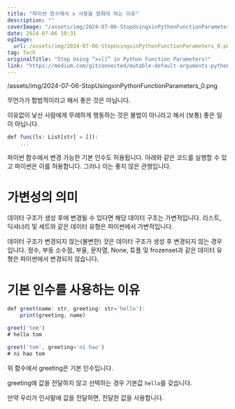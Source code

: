 ```yaml
---
title: "파이썬 함수에서 x 사용을 멈춰야 하는 이유"
description: ""
coverImage: "/assets/img/2024-07-06-StopUsingxinPythonFunctionParameters_0.png"
date: 2024-07-06 10:31
ogImage:
  url: /assets/img/2024-07-06-StopUsingxinPythonFunctionParameters_0.png
tag: Tech
originalTitle: "Stop Using “x=[]” in Python Function Parameters!"
link: "https://medium.com/gitconnected/mutable-default-arguments-python-bad-366459d31723"
---
```


/assets/img/2024-07-06-StopUsingxinPythonFunctionParameters_0.png

무언가가 합법적이라고 해서 좋은 것은 아닙니다.

이유없이 낯선 사람에게 무례하게 행동하는 것은 불법이 아니라고 해서 (보통) 좋은 일이 아닙니다.

```js
def func(ls: List[str] = []):
    ...
```

<div class="content-ad"></div>

파이썬 함수에서 변경 가능한 기본 인수도 허용됩니다. 아래와 같은 코드를 실행할 수 있고 파이썬은 이를 허용합니다. 그러나 이는 좋지 않은 관행입니다.

# 가변성의 의미

데이터 구조가 생성 후에 변경될 수 있다면 해당 데이터 구조는 가변적입니다. 리스트, 딕셔너리 및 세트와 같은 데이터 유형은 파이썬에서 가변적입니다.

데이터 구조가 변경되지 않는(불변한) 것은 데이터 구조가 생성 후 변경되지 않는 경우입니다. 정수, 부동 소수점, 부울, 문자열, None, 튜플 및 frozenset과 같은 데이터 유형은 파이썬에서 변경되지 않습니다.

<div class="content-ad"></div>

# 기본 인수를 사용하는 이유

```js
def greet(name: str, greeting: str='hello'):
    print(greeting, name)

greet('tom')
# hello tom

greet('tom', greeting='ni hao')
# ni hao tom
```

위 함수에서 greeting은 기본 인수입니다.

greeting에 값을 전달하지 않고 선택하는 경우 기본값 `hello`를 갖습니다.

<div class="content-ad"></div>

만약 우리가 인사말에 값을 전달하면, 전달한 값을 사용합니다.
